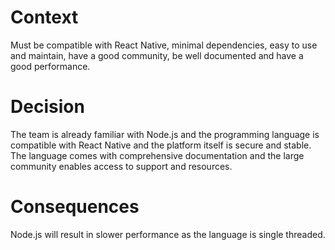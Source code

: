 <h1>Context</h1>
Must be compatible with React Native, minimal dependencies, easy to use and maintain, have a good community, be well documented and have a good performance.
<h1>Decision</h1>
The team is already familiar with Node.js and the programming language is compatible with React Native and the platform itself is secure and stable. The language comes with comprehensive documentation and the large community enables access to support and resources.
<h1>Consequences</h1>
Node.js will result in slower performance as the language is single threaded. 